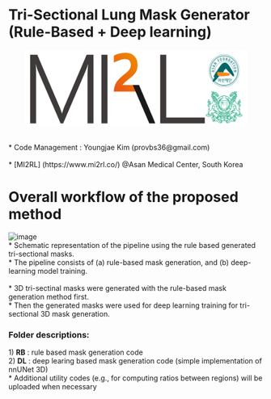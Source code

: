 # Tri-Sectional Lung Mask Generator (Rule-Based + Deep learning)

<p align="center"><img src='./MI2RL_logo.png' width="440" height="150"></p>

<br>
* Code Management : Youngjae Kim (provbs36@gmail.com)
<br>
<br>
* [MI2RL] (https://www.mi2rl.co/) @Asan Medical Center, South Korea

<h1>
Overall workflow of the proposed method
</h1>

<img width="1488" height="898" alt="image" src="https://github.com/user-attachments/assets/a8322f9f-ee23-454f-ad09-de97a69332d7" />

<br>
* Schematic representation of the pipeline using the rule based generated tri-sectional masks. 
<br>* The pipeline consists of (a) rule-based mask generation, and (b) deep-learning model training.
<br>
<br> * 3D tri-sectinal masks were generated with the rule-based mask generation method first. 
<br> * Then the generated masks were used for deep learning training for tri-sectional 3D mask generation.

<br>
<h3>
  Folder descriptions:
</h3>
1) <b>RB</b> : rule based mask generation code
<br> 2) <b>DL</b> : deep learing based mask generation code (simple implementation of nnUNet 3D)
<br> * Additional utility codes (e.g., for computing ratios between regions) will be uploaded when necessary
